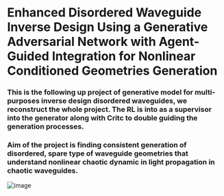 # Enhanced Disordered Waveguide Inverse Design Using a Generative Adversarial Network with Agent-Guided Integration for Nonlinear Conditioned Geometries Generation


### This is the following up project of generative model for multi-purposes inverse design disordered waveguides, we reconstruct the whole project. The RL is into as a supervisor into the generator along with Critc to double guiding the generation processes.

### Aim of the project is finding consistent generation of disordered, spare type of waveguide geometries that understand nonlinear chaotic dynamic in light propagation in chaotic waveguides.

![image](https://github.com/user-attachments/assets/4a3265d5-8458-4994-a4d2-10810a22edca)
